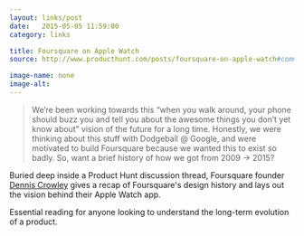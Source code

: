 ```yaml
---
layout: links/post
date:   2015-05-05 11:59:00
category: links

title: Foursquare on Apple Watch
source: http://www.producthunt.com/posts/foursquare-on-apple-watch#comment-91267

image-name: none
image-alt: 
---
```


> We’re been working towards this “when you walk around, your phone should buzz you and tell you about the awesome things you don’t yet know about” vision of the future for a long time. Honestly, we were thinking about this stuff with Dodgeball @ Google, and were motivated to build Foursquare because we wanted this to exist so badly. So, want a brief history of how we got from 2009 -> 2015?

Buried deep inside a Product Hunt discussion thread, Foursquare founder [Dennis Crowley](https://twitter.com/dens) gives a recap of Foursquare's design history and lays out the vision behind their Apple Watch app.

Essential reading for anyone looking to understand the long-term evolution of a product.